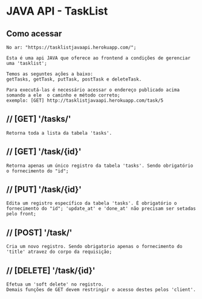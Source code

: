


# JAVA API - TaskList

  ## Como acessar
    No ar: "https://tasklistjavaapi.herokuapp.com/";

    Esta é uma api JAVA que oferece ao frontend a condições de gerenciar uma 'tasklist';

    Temos as seguntes ações a baixo:
    getTasks, getTask, putTask, postTask e deleteTask.

    Para executá-las é necessário acessar o endereço publicado acima somando a ele  o caminho e método correto;
    exemplo: [GET] http://tasklistjavaapi.herokuapp.com/task/5

## // [GET] '/tasks/'
    Retorna toda a lista da tabela 'tasks'.

## // [GET] '/task/{id}'
    Retorna apenas um único registro da tabela 'tasks'. Sendo obrigatório o fornecimento do "id";  

## // [PUT] '/task/{id}'
    Edita um registro específico da tabela 'tasks'. É obrigatório o fornecimento do "id"; 'update_at' e 'done_at' não precisam ser setadas pelo front;
  
## // [POST] '/task/'
    Cria um novo registro. Sendo obrigatorio apenas o fornecimento do 'title' atravez do corpo da requisição;

## // [DELETE] '/task/{id}'
    Efetua um 'soft delete' no registro.
    Demais funções de GET devem restringir o acesso destes pelos 'client'.
